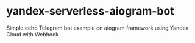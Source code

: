 # yandex-serverless-aiogram-bot
Simple echo Telegram bot example on aiogram framework using Yandex Cloud with Webhook
